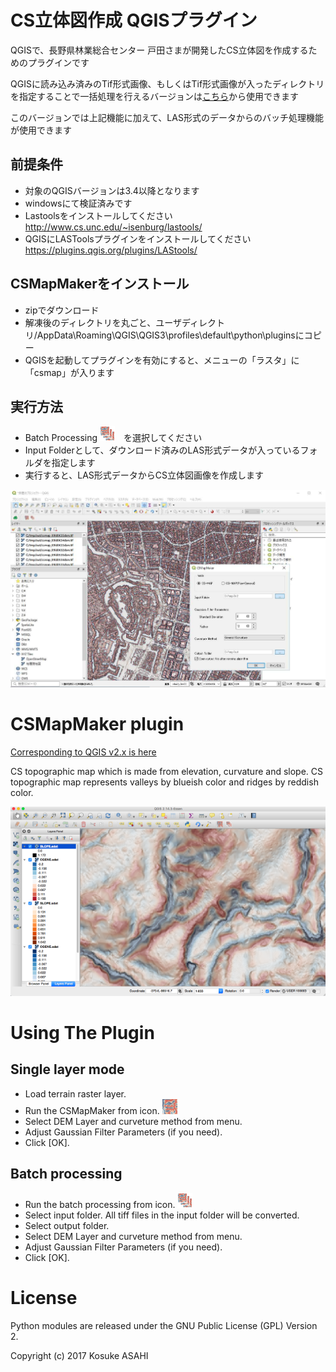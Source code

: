 # CS立体図作成 QGISプラグイン
QGISで、長野県林業総合センター 戸田さまが開発したCS立体図を作成するためのプラグインです　　

QGISに読み込み済みのTif形式画像、もしくはTif形式画像が入ったディレクトリを指定することで一括処理を行えるバージョンは[こちら](https://github.com/waigania13/CSMapMaker/tree/master)から使用できます

このバージョンでは上記機能に加えて、LAS形式のデータからのバッチ処理機能が使用できます

## 前提条件
- 対象のQGISバージョンは3.4以降となります
- windowsにて検証済みです
- Lastoolsをインストールしてください http://www.cs.unc.edu/~isenburg/lastools/ 
- QGISにLASToolsプラグインをインストールしてください https://plugins.qgis.org/plugins/LAStools/

## CSMapMakerをインストール
- zipでダウンロード
- 解凍後のディレクトリを丸ごと、ユーザディレクトリ/AppData\Roaming\QGIS\QGIS3\profiles\default\python\pluginsにコピー
- QGISを起動してプラグインを有効にすると、メニューの「ラスタ」に「csmap」が入ります 

## 実行方法
- Batch Processing ![icon](images/csmap-batch.png)　を選択してください
- Input Folderとして、ダウンロード済みのLAS形式データが入っているフォルダを指定します
- 実行すると、LAS形式データからCS立体図画像を作成します

![実行イメージ](images/lastools-image.jpg)


# CSMapMaker plugin 
[Corresponding to QGIS v2.x is here](https://github.com/waigania13/CSMapMaker/tree/qgis2.x)

CS topographic map which is made from elevation, curvature and slope. CS topographic map represents valleys by blueish color and ridges by reddish color.

![result](images/result_csmap.png)

# Using The Plugin
## Single layer mode
* Load terrain raster layer.
* Run the CSMapMaker from icon. ![icon](images/csmap.png)
* Select DEM Layer and curveture method from menu.
* Adjust Gaussian Filter Parameters (if you need).
* Click [OK].

## Batch processing
* Run the batch processing from icon. ![icon](images/csmap-batch.png)
* Select input folder. All tiff files in the input folder will be converted.
* Select output folder.
* Select DEM Layer and curveture method from menu.
* Adjust Gaussian Filter Parameters (if you need).
* Click [OK].

# License
Python modules are released under the GNU Public License (GPL) Version 2.

Copyright (c) 2017 Kosuke ASAHI



